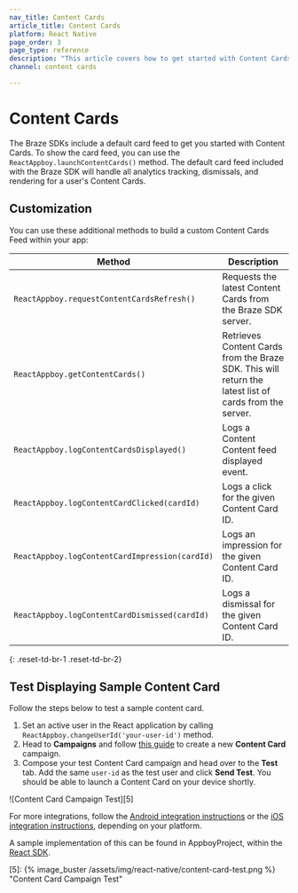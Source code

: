 ```yaml
---
nav_title: Content Cards
article_title: Content Cards
platform: React Native
page_order: 3
page_type: reference
description: "This article covers how to get started with Content Cards for React Native apps."
channel: content cards

---
```


# Content Cards

The Braze SDKs include a default card feed to get you started with Content Cards. To show the card feed, you can use the `ReactAppboy.launchContentCards()` method. The default card feed included with the Braze SDK will handle all analytics tracking, dismissals, and rendering for a user's Content Cards.

## Customization

You can use these additional methods to build a custom Content Cards Feed within your app:

| Method                                         | Description                                                                                            |
| ---------------------------------------------- | ------------------------------------------------------------------------------------------------------ |
| `ReactAppboy.requestContentCardsRefresh()`     | Requests the latest Content Cards from the Braze SDK server.                                           |
| `ReactAppboy.getContentCards()`                | Retrieves Content Cards from the Braze SDK. This will return the latest list of cards from the server. |
| `ReactAppboy.logContentCardsDisplayed()`       | Logs a Content Content feed displayed event.                                                           |
| `ReactAppboy.logContentCardClicked(cardId)`    | Logs a click for the given Content Card ID.                                                            |
| `ReactAppboy.logContentCardImpression(cardId)` | Logs an impression for the given Content Card ID.                                                      |
| `ReactAppboy.logContentCardDismissed(cardId)`  | Logs a dismissal for the given Content Card ID.                                                        |

{: .reset-td-br-1 .reset-td-br-2}

## Test Displaying Sample Content Card

Follow the steps below to test a sample content card.

1. Set an active user in the React application by calling `ReactAppboy.changeUserId('your-user-id')` method.
2. Head to **Campaigns** and follow [this guide][4] to create a new **Content Card** campaign.
3. Compose your test Content Card campaign and head over to the **Test** tab. Add the same `user-id` as the test user and click **Send Test**. You should be able to launch a Content Card on your device shortly.

![Content Card Campaign Test][5]

For more integrations, follow the [Android integration instructions][2] or the [iOS integration instructions][3], depending on your platform.

A sample implementation of this can be found in AppboyProject, within the [React SDK][1].

[1]: https://github.com/Appboy/appboy-react-sdk
[2]: {{site.baseurl}}/developer_guide/platform_integration_guides/android/content_cards/data_models/
[3]: {{site.baseurl}}/developer_guide/platform_integration_guides/ios/content_cards/data_model/
[4]: {{site.baseurl}}/user_guide/message_building_by_channel/content_cards/create

[5]: {% image_buster /assets/img/react-native/content-card-test.png %} "Content Card Campaign Test"
